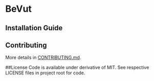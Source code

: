 # BeVut 

## Installation Guide

## Contributing
More details in [CONTRIBUTING.md](./CONTRIBUTING.md).

##License
Code is available under derivative of MIT. See respective LICENSE files in project root for code.
